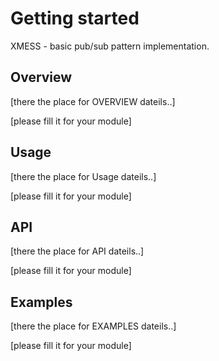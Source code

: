# Getting started
 
XMESS - basic pub/sub pattern implementation.


## Overview

[there the place for OVERVIEW dateils..]

[please fill it for your module]

## Usage

[there the place for Usage dateils..]

[please fill it for your module]   


## API

[there the place for API dateils..]

[please fill it for your module]   


## Examples

[there the place for EXAMPLES dateils..]    

[please fill it for your module]   
